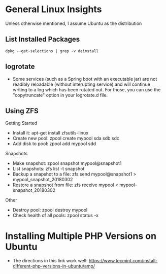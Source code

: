 General Linux Insights
======================

Unless otherwise mentioned, I assume Ubuntu as the distribution

List Installed Packages
-----------------------

`dpkg --get-selections | grep -v deinstall`

logrotate
---------

* Some services (such as a Spring boot with an executable jar) are not readibly reloadable (without interupting service) and will continue writing to a log which has been rotated out. For those, you can use the "copytruncate" option in your logrotate.d file.

Using ZFS
---------

Getting Started
* Install it: apt-get install zfsutils-linux
* Create new pool: zpool create mypool sda sdb sdc
* Add disk to pool: zpool add mypool sdd

Snapshots
* Make snapshot: zpool snapshot mypool@snapshot1
* List snapshots: zfs list -t snapshot
* Backup a snapshot to a file: zfs send mypool@snapshot1 > mypool_snapshot_20180302
* Restore a snapshot from file: zfs receive mypool < mypool-snapshot_20180302

Other
* Destroy pool: zpool destroy mypool
* Check health of all pools: zpool status -x

Installing Multiple PHP Versions on Ubuntu
==========================================

* The directions in this link work well: https://www.tecmint.com/install-different-php-versions-in-ubuntu/amp/
